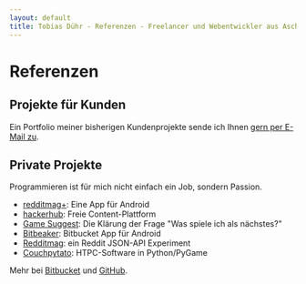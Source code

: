 ```yaml
---
layout: default
title: Tobias Dühr - Referenzen - Freelancer und Webentwickler aus Aschaffenburg
---
```


# Referenzen

## Projekte für Kunden

Ein Portfolio meiner bisherigen Kundenprojekte sende ich Ihnen [gern per E-Mail zu](mailto:tobi@tobiasduehr.com?subject=Portfolio%20Anfrage).

## Private Projekte

Programmieren ist für mich nicht einfach ein Job, sondern Passion.

- [redditmag+](https://play.google.com/store/apps/details?id=com.saibotd.reddmagplus): Eine App für Android
- [hackerhub](http://hackerhub.org): Freie Content-Plattform
- [Game Suggest](http://gamesuggest.net): Die Klärung der Frage "Was spiele ich als nächstes?"
- [Bitbeaker](https://play.google.com/store/apps/details?id=com.saibotd.bitbeaker): Bitbucket App für Android
- [Redditmag](http://redditmag.saibotd.com): ein Reddit JSON-API Experiment
- [Couchpytato](https://github.com/saibotd/couchpytato): HTPC-Software in Python/PyGame

Mehr bei [Bitbucket](https://bitbucket.org/saibotd) und [GitHub](https://github.com/saibotd).